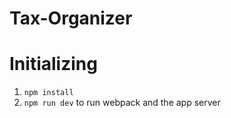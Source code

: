 # Tax-Organizer

# Initializing

1. `npm install`
2. `npm run dev` to run webpack and the app server
